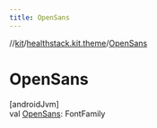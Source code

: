 ```yaml
---
title: OpenSans
---
```

//[kit](../../index.html)/[healthstack.kit.theme](index.html)/[OpenSans](-open-sans.html)



# OpenSans



[androidJvm]\
val [OpenSans](-open-sans.html): FontFamily




